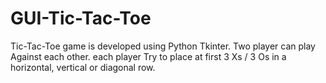 # GUI-Tic-Tac-Toe
Tic-Tac-Toe game is developed using Python Tkinter. Two player can play Against each other. each player Try to place at first 3 Xs / 3 Os in a horizontal, vertical or diagonal row.
